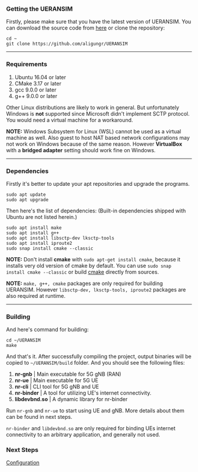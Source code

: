### Getting the UERANSIM

Firstly, please make sure that you have the latest version of UERANSIM. You can download the source code from [here](https://github.com/aligungr/UERANSIM/releases) or clone the repository:

```
cd ~
git clone https://github.com/aligungr/UERANSIM
```

---

### Requirements

1. Ubuntu 16.04 or later
2. CMake 3.17 or later
3. gcc 9.0.0 or later
4. g++ 9.0.0 or later

Other Linux distributions are likely to work in general. But unfortunately Windows is **not** supported since Microsoft didn't implement SCTP protocol. You would need a virtual machine for a workaround.

**NOTE:** Windows Subsystem for Linux (WSL) cannot be used as a virtual machine as well. Also guest to host NAT based network configurations may not work on Windows because of the same reason. However **VirtualBox** with a **bridged adapter** setting should work fine on Windows.

---

### Dependencies

Firstly it's better to update your apt repositories and upgrade the programs.

```
sudo apt update
sudo apt upgrade
```

Then here's the list of dependencies: (Built-in dependencies shipped with Ubuntu are not listed herein.)

```
sudo apt install make
sudo apt install g++
sudo apt install libsctp-dev lksctp-tools
sudo apt install iproute2
sudo snap install cmake --classic
```

**NOTE:** Don't install **cmake** with `sudo apt-get install cmake`, because it installs very old version of cmake by default. You can use `sudo snap install cmake --classic` or build [cmake](https://cmake.org/https://cmake.org/) directly from sources.

**NOTE:** `make, g++, cmake` packages are only required for building UERANSIM. However `libsctp-dev, lksctp-tools, iproute2` packages are also required at runtime.

---

### Building

And here's command for building:

```
cd ~/UERANSIM
make
```

And that's it. After successfully compiling the project, output binaries will be copied to `~/UERANSIM/build` folder. And you should see the following files:

1. **nr-gnb** | Main executable for 5G gNB (RAN)
2. **nr-ue** | Main executable for 5G UE
3. **nr-cli** | CLI tool for 5G gNB and UE
4. **nr-binder** | A tool for utilizing UE's internet connectivity.
5. **libdevbnd.so** | A dynamic library for nr-binder

Run `nr-gnb` and `nr-ue` to start using UE and gNB. More details about them can be found in next steps.

`nr-binder` and `libdevbnd.so` are only required for binding UEs internet connectivity to an arbitrary application, and generally not used.

### Next Steps

[Configuration](Configuration)